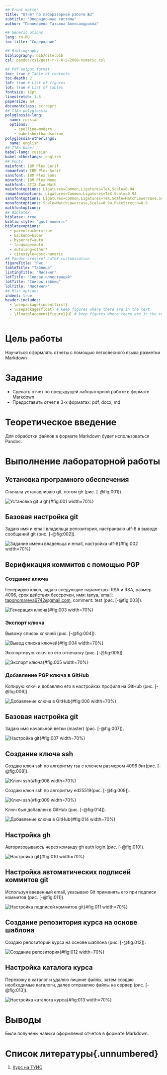 ```yaml
---
## Front matter
title: "Отчёт по лабораторной работе №3"
subtitle: "Операционные системы"
author: "Пономарева Татьяна Александровна"

## Generic otions
lang: ru-RU
toc-title: "Содержание"

## Bibliography
bibliography: bib/cite.bib
csl: pandoc/csl/gost-r-7-0-5-2008-numeric.csl

## Pdf output format
toc: true # Table of contents
toc-depth: 2
lof: true # List of figures
lot: true # List of tables
fontsize: 12pt
linestretch: 1.5
papersize: a4
documentclass: scrreprt
## I18n polyglossia
polyglossia-lang:
  name: russian
  options:
	- spelling=modern
	- babelshorthands=true
polyglossia-otherlangs:
  name: english
## I18n babel
babel-lang: russian
babel-otherlangs: english
## Fonts
mainfont: IBM Plex Serif
romanfont: IBM Plex Serif
sansfont: IBM Plex Sans
monofont: IBM Plex Mono
mathfont: STIX Two Math
mainfontoptions: Ligatures=Common,Ligatures=TeX,Scale=0.94
romanfontoptions: Ligatures=Common,Ligatures=TeX,Scale=0.94
sansfontoptions: Ligatures=Common,Ligatures=TeX,Scale=MatchLowercase,Scale=0.94
monofontoptions: Scale=MatchLowercase,Scale=0.94,FakeStretch=0.9
mathfontoptions:
## Biblatex
biblatex: true
biblio-style: "gost-numeric"
biblatexoptions:
  - parentracker=true
  - backend=biber
  - hyperref=auto
  - language=auto
  - autolang=other*
  - citestyle=gost-numeric
## Pandoc-crossref LaTeX customization
figureTitle: "Рис."
tableTitle: "Таблица"
listingTitle: "Листинг"
lofTitle: "Список иллюстраций"
lotTitle: "Список таблиц"
lolTitle: "Листинги"
## Misc options
indent: true
header-includes:
  - \usepackage{indentfirst}
  - \usepackage{float} # keep figures where there are in the text
  - \floatplacement{figure}{H} # keep figures where there are in the text
---
```


# Цель работы

Научиться оформлять отчеты с помощью легковесного языка разметки Markdown

# Задание

- Сделать отчет по предыдущей лабораторной работе в формате Markdown
- Предоставить отчет в 3-х форматах: pdf, docx, md

# Теоретическое введение

Для обработки файлов в формате Markdown будет использоваться Pandoc.

# Выполнение лабораторной работы

## Установка програмного обеспечения

Сначала устанавливаю git, потом gh (рис. [-@fig:001]).

![Установка git и gh](image/im1.jpg){#fig:001 width=70%}

## Базовая настройка git

Задаю имя и email владельца репозитория, настраиваю utf-8 в выводе сообщений git (рис. [-@fig:002]).

![Задание имени владельца и email, настройка utf-8](image/im2.jpg){#fig:002 width=70%}

## Верификация коммитов с помощью PGP
### Создание ключа

Генерирую ключ, задаю следующие параметры: RSA и RSA, размер 4096, срок действия бессрочен, имя: tanya, email: taponomareva6742@gmail.com, comment: test (рис. [-@fig:003]).

![Генерация ключа](image/im3.jpg){#fig:003 width=70%}

### Экспорт ключа

Вывожу список ключей (рис. [-@fig:004]).

![Вывод списка ключей](image/im4.jpg){#fig:004 width=70%}

Экспортирую ключ по его отпечатку (рис. [-@fig:005]).

![Экспорт ключа](image/im5.jpg){#fig:005 width=70%}

### Добавление PGP ключа в GitHub

Копирую ключ и добавляю его в настройках профиля на GitHub (рис. [-@fig:006]).

![Добавление ключа в GitHub](image/im6.jpg){#fig:006 width=70%}

## Базовая настройка git 

Задаю имя начальной ветки (master) (рис. [-@fig:007]).

![Настройка git](image/im7.jpg){#fig:007 width=70%}

## Создание ключа ssh

Создаю ключ ssh по алгоритму rsa с ключем размером 4096 бит(рис. [-@fig:008]).

![Ключ ssh](image/im8.jpg){#fig:008 width=70%}

Создаю ключ ssh по алгоритму ed25519(рис. [-@fig:009]).

![Ключ ssh](image/im9.jpg){#fig:009 width=70%}

Ключ был добавлен в GitHub (рис. [-@fig:014]).

![Добавление ключа в GitHub](image/im14.jpg){#fig:014 width=70%}

## Настройка gh

Авторизовываюсь через команду gh auth login (рис. [-@fig:010]).

![Настройка git](image/im10.jpg){#fig:010 width=70%}

## Настройка автоматических подписей коммитов git

Используя введенный email, указываю Git применять его при подписи коммитов (рис. [-@fig:011]).

![Настройка подписей коммитов git](image/im11.jpg){#fig:011 width=70%}

## Создание репозитория курса на основе шаблона

Создаю репозиторий курса на основе шаблона (рис. [-@fig:012]).

![Создание репозитория](image/im12.jpg){#fig:012 width=70%}

## Настройка каталога курса

Перехожу в каталог и удаляю лишние файлы, затем создаю необходимые каталоги, далее отправляю файлы на сервер (рис. [-@fig:013]).

![Настройка каталога курса](image/im13.jpg){#fig:013 width=70%}

# Выводы

Были получены навыки оформления отчетов в формате Markdown.

# Список литературы{.unnumbered}

1. [Курс на ТУИС](https://esystem.rudn.ru/course/view.php?id=113)
